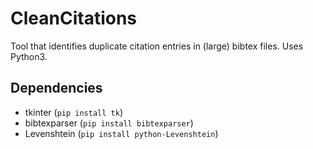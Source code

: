 # CleanCitations
Tool that identifies duplicate citation entries in (large) bibtex files. Uses Python3.
## Dependencies
* tkinter (`pip install tk`)
* bibtexparser (`pip install bibtexparser`)
* Levenshtein (`pip install python-Levenshtein`)
